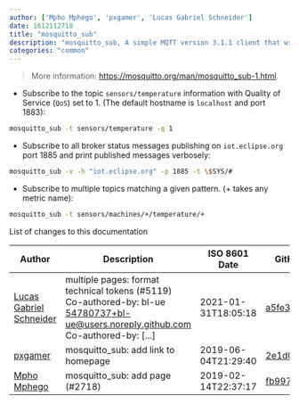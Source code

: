 ```yaml
---
author: ['Mpho Mphego', 'pxgamer', 'Lucas Gabriel Schneider']
date: 1612112718
title: "mosquitto_sub"
description: "mosquitto_sub, A simple MQTT version 3.1.1 client that will subscribe to topics and print the messages that it receives."
categories: "common"
---
```

> More information: <https://mosquitto.org/man/mosquitto_sub-1.html>.

- Subscribe to the topic `sensors/temperature` information with Quality of Service (`QoS`) set to 1. (The default hostname is `localhost` and port 1883):

```bash
mosquitto_sub -t sensors/temperature -q 1
```

- Subscribe to all broker status messages publishing on `iot.eclipse.org` port 1885 and print published messages verbosely:

```bash
mosquitto_sub -v -h "iot.eclipse.org" -p 1885 -t \$SYS/#
```

- Subscribe to multiple topics matching a given pattern. (+ takes any metric name):

```bash
mosquitto_sub -t sensors/machines/+/temperature/+
```
List of changes to this documentation


Author | Description | ISO 8601 Date | GitHub link
------|-----|-----|-----
[Lucas Gabriel Schneider](mailto:casdpa@gmail.com) | multiple pages: format technical tokens (#5119) Co-authored-by: bl-ue <54780737+bl-ue@users.noreply.github.com> Co-authored-by: [...] | 2021-01-31T18:05:18 | [a5fe31bc47ae](https://github.com/tldr-pages/tldr/commit/a5fe31bc47aece3efa5e66b52b3cf384f27d5d72)
[pxgamer](mailto:owzie123@gmail.com) | mosquitto_sub: add link to homepage | 2019-06-04T21:29:40 | [2e1d0abf33fa](https://github.com/tldr-pages/tldr/commit/2e1d0abf33fa4d36f1809165a22b70c66c1aa0a9)
[Mpho Mphego](mailto:mmphego@ska.ac.za) | mosquitto_sub: add page (#2718) | 2019-02-14T22:37:17 | [fb9970921156](https://github.com/tldr-pages/tldr/commit/fb997092115642bc3ac796da3f60ca5ea450a2a8)

